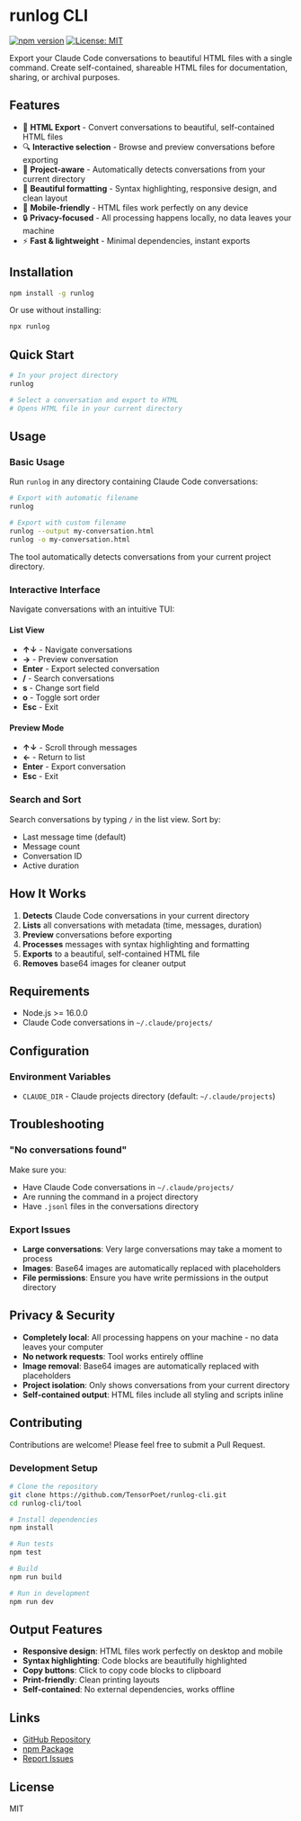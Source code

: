 # runlog CLI

[![npm version](https://badge.fury.io/js/runlog.svg)](https://www.npmjs.com/package/runlog)
[![License: MIT](https://img.shields.io/badge/License-MIT-yellow.svg)](https://opensource.org/licenses/MIT)

Export your Claude Code conversations to beautiful HTML files with a single command. Create self-contained, shareable HTML files for documentation, sharing, or archival purposes.

## Features

- 📁 **HTML Export** - Convert conversations to beautiful, self-contained HTML files
- 🔍 **Interactive selection** - Browse and preview conversations before exporting
- 🎯 **Project-aware** - Automatically detects conversations from your current directory
- 🎨 **Beautiful formatting** - Syntax highlighting, responsive design, and clean layout
- 📱 **Mobile-friendly** - HTML files work perfectly on any device
- 🔒 **Privacy-focused** - All processing happens locally, no data leaves your machine
- ⚡ **Fast & lightweight** - Minimal dependencies, instant exports

## Installation

```bash
npm install -g runlog
```

Or use without installing:

```bash
npx runlog
```

## Quick Start

```bash
# In your project directory
runlog

# Select a conversation and export to HTML
# Opens HTML file in your current directory
```

## Usage

### Basic Usage

Run `runlog` in any directory containing Claude Code conversations:

```bash
# Export with automatic filename
runlog

# Export with custom filename
runlog --output my-conversation.html
runlog -o my-conversation.html
```

The tool automatically detects conversations from your current project directory.

### Interactive Interface

Navigate conversations with an intuitive TUI:

#### List View
- **↑↓** - Navigate conversations
- **→** - Preview conversation
- **Enter** - Export selected conversation
- **/** - Search conversations
- **s** - Change sort field
- **o** - Toggle sort order
- **Esc** - Exit

#### Preview Mode
- **↑↓** - Scroll through messages
- **←** - Return to list
- **Enter** - Export conversation
- **Esc** - Exit

### Search and Sort

Search conversations by typing `/` in the list view. Sort by:
- Last message time (default)
- Message count
- Conversation ID
- Active duration

## How It Works

1. **Detects** Claude Code conversations in your current directory
2. **Lists** all conversations with metadata (time, messages, duration)
3. **Preview** conversations before exporting
4. **Processes** messages with syntax highlighting and formatting
5. **Exports** to a beautiful, self-contained HTML file
6. **Removes** base64 images for cleaner output

## Requirements

- Node.js >= 16.0.0
- Claude Code conversations in `~/.claude/projects/`

## Configuration

### Environment Variables

- `CLAUDE_DIR` - Claude projects directory (default: `~/.claude/projects`)

## Troubleshooting

### "No conversations found"
Make sure you:
- Have Claude Code conversations in `~/.claude/projects/`
- Are running the command in a project directory
- Have `.jsonl` files in the conversations directory

### Export Issues
- **Large conversations**: Very large conversations may take a moment to process
- **Images**: Base64 images are automatically replaced with placeholders
- **File permissions**: Ensure you have write permissions in the output directory

## Privacy & Security

- **Completely local**: All processing happens on your machine - no data leaves your computer
- **No network requests**: Tool works entirely offline
- **Image removal**: Base64 images are automatically replaced with placeholders
- **Project isolation**: Only shows conversations from your current directory
- **Self-contained output**: HTML files include all styling and scripts inline

## Contributing

Contributions are welcome! Please feel free to submit a Pull Request.

### Development Setup

```bash
# Clone the repository
git clone https://github.com/TensorPoet/runlog-cli.git
cd runlog-cli/tool

# Install dependencies
npm install

# Run tests
npm test

# Build
npm run build

# Run in development
npm run dev
```

## Output Features

- **Responsive design**: HTML files work perfectly on desktop and mobile
- **Syntax highlighting**: Code blocks are beautifully highlighted
- **Copy buttons**: Click to copy code blocks to clipboard
- **Print-friendly**: Clean printing layouts
- **Self-contained**: No external dependencies, works offline

## Links

- [GitHub Repository](https://github.com/TensorPoet/runlog-cli)
- [npm Package](https://www.npmjs.com/package/runlog)
- [Report Issues](https://github.com/TensorPoet/runlog-cli/issues)

## License

MIT